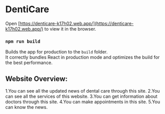# DentiCare


Open [https://denticare-k17h02.web.app/](https://denticare-k17h02.web.app/) to view it in the browser.




### `npm run build`

Builds the app for production to the `build` folder.\
It correctly bundles React in production mode and optimizes the build for the best performance.




## Website Overview:
1.You can see all the updated news of dental care through this site.
2.You can see all the services of this website. 
3.You can get information about doctors through this site. 
4.You can make appointments in this site. 
5.You can know the news. 